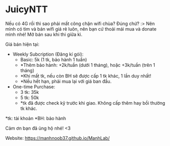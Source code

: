 # JuicyNTT
Nếu có 4G rồi thì sao phải mất công chặn wifi chùa? Đúng chứ? :>
Nên mình có tìm và bán wifi giá rẻ luôn, nên bạn cứ thoải mái mua và donate mình nhé!
Mở bán sau khi thi giữa kì.

Giá bán hiện tại:
 - Weekly Subcription (Đăng kí gói):
     + Basic: 5k (1 tk, bảo hành 1 tuần)
     + *Thêm bảo hành: +2k/tuần (dưới 1 tháng), hoặc +3k/tuần (trên 1 tháng)
     + *Khi mất tk, nếu còn BH sẽ được cấp 1 tk khác, 1 lần duy nhất!
     + *Nếu hết hạn, phải mua lại với giá ban đầu.
 - One-time Purchase:
     + 3 tk: 35k
     + 5 tk: 50k
     + *tk đã được check kỹ trước khi giao. Không cấp thêm hay bồi thường tk khác.

*tk: tài khoản
*BH: bảo hành

Cảm ơn bạn đã ủng hộ nhé! <3

Website: https://manhnoob37.github.io/ManhLab/

